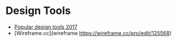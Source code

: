 
# Design Tools


- [Popular design tools 2017](https://designrevision.com/reviewing-popular-ui-design-tools-2017/)
- [Wireframe.cc](wireframe	https://wireframe.cc/pro/edit/125568)